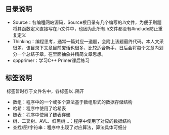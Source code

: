 ## 目录说明

- Source：各编程网站源码，Source根目录有几个编写的.h文件，为便于刷题将其函数定义直接写在.h文件中，也因为此所有.h文件都没有#include防止重复定义
- Thinking：编程思考，通常一篇对应一道题，会附上该题最终代码。本人文采很差，该目录下文章目前废话也很多，比较适合新手，日后会将每个文章内划分一个总结子章，在里面抽象并精简文章思想。
- cppprimer：学习C++ Primer课后练习

## 标签说明

​	标签暂时存于文件名中，各标签以`.`隔开

- 数组：程序中的一个或多个算法基于数组形式的数据存储结构
- 哈希：程序中使用了哈希表
- 链表：程序中使用了链表存储
- 树、二叉树、AVL、红黑树...：程序中使用了对应的数据结构
- 查找/图/字符串：程序中出现了对应算法，算法具体可细分

